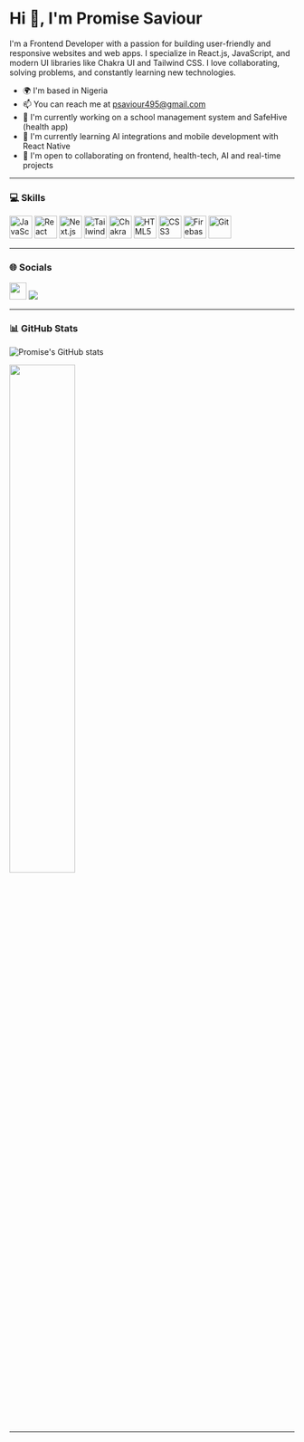 <h1 align="left">Hi 👋, I'm Promise Saviour</h1>

I'm a Frontend Developer with a passion for building user-friendly and responsive websites and web apps. I specialize in React.js, JavaScript, and modern UI libraries like Chakra UI and Tailwind CSS. I love collaborating, solving problems, and constantly learning new technologies.  

- 🌍 I'm based in Nigeria  
- 📫 You can reach me at [psaviour495@gmail.com](mailto:psaviour495@gmail.com)  
- 🔭 I'm currently working on a school management system and SafeHive (health app)  
- 🌱 I'm currently learning AI integrations and mobile development with React Native  
- 🤝 I'm open to collaborating on frontend, health-tech, AI and real-time projects  

---

### 💻 Skills

<p align="left">
  <img src="https://raw.githubusercontent.com/danielcranney/readme-generator/main/public/icons/skills/javascript-colored.svg" width="40" height="40" alt="JavaScript" />
  <img src="https://raw.githubusercontent.com/danielcranney/readme-generator/main/public/icons/skills/react-colored.svg" width="40" height="40" alt="React" />
  <img src="https://raw.githubusercontent.com/danielcranney/readme-generator/main/public/icons/skills/nextjs-colored-dark.svg" width="40" height="40" alt="Next.js" />
  <img src="https://raw.githubusercontent.com/danielcranney/readme-generator/main/public/icons/skills/tailwindcss-colored.svg" width="40" height="40" alt="Tailwind CSS" />
  <img src="https://raw.githubusercontent.com/danielcranney/readme-generator/main/public/icons/skills/chakra-colored.svg" width="40" height="40" alt="Chakra UI" />
  <img src="https://raw.githubusercontent.com/danielcranney/readme-generator/main/public/icons/skills/html5-colored.svg" width="40" height="40" alt="HTML5" />
  <img src="https://raw.githubusercontent.com/danielcranney/readme-generator/main/public/icons/skills/css3-colored.svg" width="40" height="40" alt="CSS3" />
  <img src="https://raw.githubusercontent.com/danielcranney/readme-generator/main/public/icons/skills/firebase-colored.svg" width="40" height="40" alt="Firebase" />
  <img src="https://raw.githubusercontent.com/danielcranney/readme-generator/main/public/icons/skills/git-colored.svg" width="40" height="40" alt="Git" />
</p>

---

### 🌐 Socials

<p align="left">
  <a href="https://linkedin.com/in/saviourpromise" target="_blank"><img src="https://cdn.jsdelivr.net/gh/devicons/devicon/icons/linkedin/linkedin-original.svg" width="30" /></a>
  <a href="mailto:psaviour495@gmail.com"><img src="https://img.shields.io/badge/Email-D14836?style=flat&logo=gmail&logoColor=white" /></a>
</p>

---

### 📊 GitHub Stats

![Promise's GitHub stats](https://github-readme-stats.vercel.app/api?username=saviourpromise&show_icons=true&theme=radical)

 <img width="48%" src="https://github-readme-streak-stats.herokuapp.com/?user=saviourpromise&theme=radical" />

---

<!---
saviourpromise/saviourpromise is a ✨ special ✨ repository because its `README.md` (this file) appears on your GitHub profile.
--->

